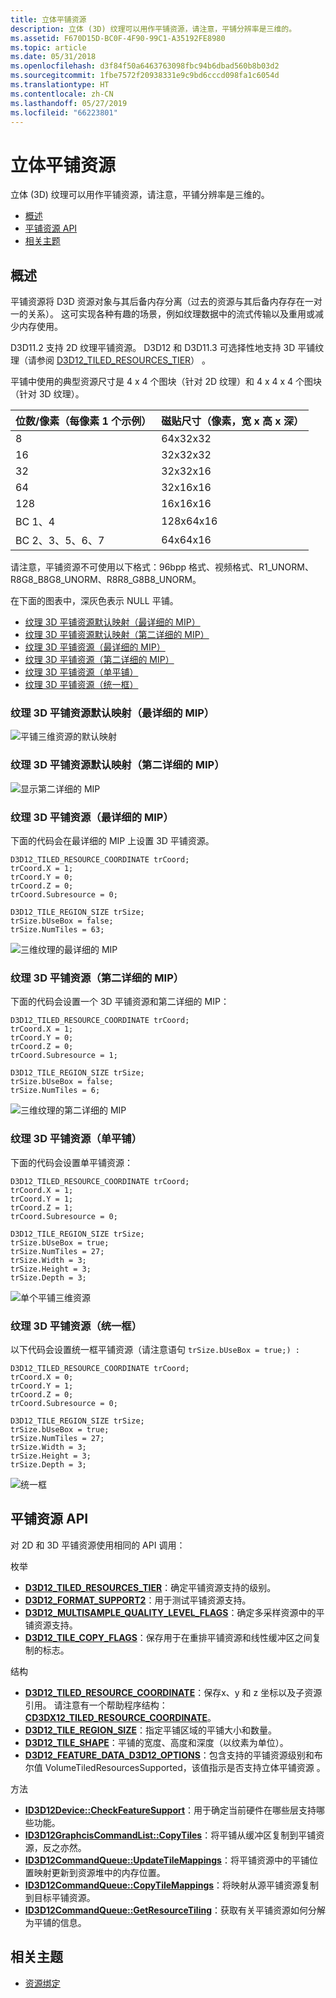 ```yaml
---
title: 立体平铺资源
description: 立体 (3D) 纹理可以用作平铺资源，请注意，平铺分辨率是三维的。
ms.assetid: F670D15D-BC0F-4F90-99C1-A35192FE8980
ms.topic: article
ms.date: 05/31/2018
ms.openlocfilehash: d3f84f50a6463763098fbc94b6dbad560b8b03d2
ms.sourcegitcommit: 1fbe7572f20938331e9c9bd6cccd098fa1c6054d
ms.translationtype: HT
ms.contentlocale: zh-CN
ms.lasthandoff: 05/27/2019
ms.locfileid: "66223801"
---
```

# <a name="volume-tiled-resources"></a>立体平铺资源

立体 (3D) 纹理可以用作平铺资源，请注意，平铺分辨率是三维的。

-   [概述](#overview)
-   [平铺资源 API](#tiled-resource-apis)
-   [相关主题](#related-topics)

## <a name="overview"></a>概述

平铺资源将 D3D 资源对象与其后备内存分离（过去的资源与其后备内存存在一对一的关系）。 这可实现各种有趣的场景，例如纹理数据中的流式传输以及重用或减少内存使用。

D3D11.2 支持 2D 纹理平铺资源。 D3D12 和 D3D11.3 可选择性地支持 3D 平铺纹理（请参阅 [D3D12\_TILED\_RESOURCES\_TIER](/windows/desktop/api/D3D12/ne-d3d12-d3d12_tiled_resources_tier)）  。

平铺中使用的典型资源尺寸是 4 x 4 个图块（针对 2D 纹理）和 4 x 4 x 4 个图块（针对 3D 纹理）。



| 位数/像素（每像素 1 个示例） | 磁贴尺寸（像素，宽 x 高 x 深） |
|-----------------------------|-------------------------------------|
| 8                           | 64x32x32                            |
| 16                          | 32x32x32                            |
| 32                          | 32x32x16                            |
| 64                          | 32x16x16                            |
| 128                         | 16x16x16                            |
| BC 1、4                      | 128x64x16                           |
| BC 2、3、5、6、7                | 64x64x16                            |

请注意，平铺资源不可使用以下格式：96bpp 格式、视频格式、R1\_UNORM、R8G8\_B8G8\_UNORM、R8R8\_G8B8\_UNORM。

在下面的图表中，深灰色表示 NULL 平铺。

-   [纹理 3D 平铺资源默认映射（最详细的 MIP）](#texture-3d-tiled-resource-default-mapping-most-detailed-mip)
-   [纹理 3D 平铺资源默认映射（第二详细的 MIP）](#texture-3d-tiled-resource-default-mapping-second-most-detailed-mip)
-   [纹理 3D 平铺资源（最详细的 MIP）](#texture-3d-tiled-resource-most-detailed-mip)
-   [纹理 3D 平铺资源（第二详细的 MIP）](#texture-3d-tiled-resource-second-most-detailed-mip)
-   [纹理 3D 平铺资源（单平铺）](#texture-3d-tiled-resource-single-tile)
-   [纹理 3D 平铺资源（统一框）](#texture-3d-tiled-resource-uniform-box)

### <a name="texture-3d-tiled-resource-default-mapping-most-detailed-mip"></a>纹理 3D 平铺资源默认映射（最详细的 MIP）

![平铺三维资源的默认映射](images/vtr-tex3d-default-1.png)

### <a name="texture-3d-tiled-resource-default-mapping-second-most-detailed-mip"></a>纹理 3D 平铺资源默认映射（第二详细的 MIP）

![显示第二详细的 MIP](images/vtr-tex3d-default-2.png)

### <a name="texture-3d-tiled-resource-most-detailed-mip"></a>纹理 3D 平铺资源（最详细的 MIP）

下面的代码会在最详细的 MIP 上设置 3D 平铺资源。

``` syntax
D3D12_TILED_RESOURCE_COORDINATE trCoord;
trCoord.X = 1;
trCoord.Y = 0;
trCoord.Z = 0;
trCoord.Subresource = 0;

D3D12_TILE_REGION_SIZE trSize;
trSize.bUseBox = false;
trSize.NumTiles = 63;
```

![三维纹理的最详细的 MIP](images/vtr-tex3d-default-1b.png)

### <a name="texture-3d-tiled-resource-second-most-detailed-mip"></a>纹理 3D 平铺资源（第二详细的 MIP）

下面的代码会设置一个 3D 平铺资源和第二详细的 MIP：

``` syntax
D3D12_TILED_RESOURCE_COORDINATE trCoord;
trCoord.X = 1;
trCoord.Y = 0;
trCoord.Z = 0;
trCoord.Subresource = 1;

D3D12_TILE_REGION_SIZE trSize;
trSize.bUseBox = false;
trSize.NumTiles = 6;
```

![三维纹理的第二详细的 MIP](images/vtr-tex3d-default-2b.png)

### <a name="texture-3d-tiled-resource-single-tile"></a>纹理 3D 平铺资源（单平铺）

下面的代码会设置单平铺资源：

``` syntax
D3D12_TILED_RESOURCE_COORDINATE trCoord;
trCoord.X = 1;
trCoord.Y = 1;
trCoord.Z = 1;
trCoord.Subresource = 0;

D3D12_TILE_REGION_SIZE trSize;
trSize.bUseBox = true;
trSize.NumTiles = 27;
trSize.Width = 3;
trSize.Height = 3;
trSize.Depth = 3;
```

![单个平铺三维资源](images/vtr-tex3d-single.png)

### <a name="texture-3d-tiled-resource-uniform-box"></a>纹理 3D 平铺资源（统一框）

以下代码会设置统一框平铺资源（请注意语句 `trSize.bUseBox = true;) :`

``` syntax
D3D12_TILED_RESOURCE_COORDINATE trCoord;
trCoord.X = 0;
trCoord.Y = 1;
trCoord.Z = 0;
trCoord.Subresource = 0;

D3D12_TILE_REGION_SIZE trSize;
trSize.bUseBox = true;
trSize.NumTiles = 27;
trSize.Width = 3;
trSize.Height = 3;
trSize.Depth = 3;
```

![统一框](images/vtr-tex3d-uniform.png)

## <a name="tiled-resource-apis"></a>平铺资源 API

对 2D 和 3D 平铺资源使用相同的 API 调用：

枚举

-   [**D3D12\_TILED\_RESOURCES\_TIER**](/windows/desktop/api/D3D12/ne-d3d12-d3d12_tiled_resources_tier)：确定平铺资源支持的级别。
-   [**D3D12\_FORMAT\_SUPPORT2**](/windows/desktop/api/D3D12/ne-d3d12-d3d12_format_support2)：用于测试平铺资源支持。
-   [**D3D12\_MULTISAMPLE\_QUALITY\_LEVEL\_FLAGS**](/windows/desktop/api/D3D12/ne-d3d12-d3d12_multisample_quality_level_flags)：确定多采样资源中的平铺资源支持。
-   [**D3D12\_TILE\_COPY\_FLAGS**](/windows/desktop/api/d3d12/ne-d3d12-d3d12_tile_copy_flags)：保存用于在重排平铺资源和线性缓冲区之间复制的标志。

结构

-   [**D3D12\_TILED\_RESOURCE\_COORDINATE**](/windows/desktop/api/D3D12/ns-d3d12-d3d12_tiled_resource_coordinate)：保存x、y 和 z 坐标以及子资源引用。 请注意有一个帮助程序结构：[**CD3DX12\_TILED\_RESOURCE\_COORDINATE**](cd3dx12-tiled-resource-coordinate.md)。
-   [**D3D12\_TILE\_REGION\_SIZE**](/windows/desktop/api/D3D12/ns-d3d12-d3d12_tile_region_size)：指定平铺区域的平铺大小和数量。
-   [**D3D12\_TILE\_SHAPE**](/windows/desktop/api/D3D12/ns-d3d12-d3d12_tile_shape)：平铺的宽度、高度和深度（以纹素为单位）。
-   [**D3D12\_FEATURE\_DATA\_D3D12\_OPTIONS**](/windows/desktop/api/D3D12/ns-d3d12-d3d12_feature_data_d3d12_options)：包含支持的平铺资源级别和布尔值 VolumeTiledResourcesSupported，该值指示是否支持立体平铺资源  。

方法

-   [**ID3D12Device::CheckFeatureSupport**](/windows/desktop/api/D3D12/nf-d3d12-id3d12device-checkfeaturesupport)：用于确定当前硬件在哪些层支持哪些功能。
-   [**ID3D12GraphcisCommandList::CopyTiles**](/windows/desktop/api/d3d12/nf-d3d12-id3d12graphicscommandlist-copytiles)：将平铺从缓冲区复制到平铺资源，反之亦然。
-   [**ID3D12CommandQueue::UpdateTileMappings**](/windows/desktop/api/d3d12/nf-d3d12-id3d12commandqueue-updatetilemappings)：将平铺资源中的平铺位置映射更新到资源堆中的内存位置。
-   [**ID3D12CommandQueue::CopyTileMappings**](/windows/desktop/api/d3d12/nf-d3d12-id3d12commandqueue-copytilemappings)：将映射从源平铺资源复制到目标平铺资源。
-   [**ID3D12CommandQueue::GetResourceTiling**](/windows/desktop/api/d3d12/nf-d3d12-id3d12device-getresourcetiling)：获取有关平铺资源如何分解为平铺的信息。

## <a name="related-topics"></a>相关主题
* [资源绑定](resource-binding.md)
